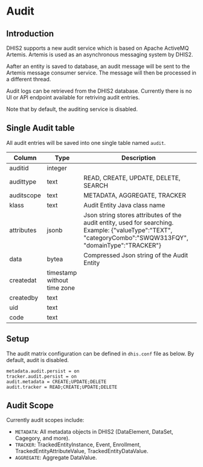 # Audit

## Introduction

DHIS2 supports a new audit service which is based on Apache ActiveMQ Artemis. Artemis is used as an asynchronous messaging system by DHIS2.

Aafter an entity is saved to database, an audit message will be sent to the Artemis message consumer service. The message will then be processed in a different thread.

Audit logs can be retrieved from the DHIS2 database. Currently there is no UI or API endpoint available for retriving audit entries.

Note that by default, the auditing service is disabled.


## Single Audit table

All audit entries will be saved into one single table named `audit`.

| Column     | Type                        | Description   |
|------------|-----------------------------|---------------|
| auditid    | integer                     |               |
| audittype  | text                        | READ, CREATE, UPDATE, DELETE, SEARCH |
| auditscope | text                        | METADATA, AGGREGATE, TRACKER |
| klass      | text                        | Audit Entity Java class name |
| attributes | jsonb                       | Json string stores attributes of the audit entity, used for searching. Example: {"valueType":"TEXT", "categoryCombo":"SWQW313FQY", "domainType":"TRACKER"} |   |
| data       | bytea                       | Compressed Json string of the Audit Entity    
| createdat  | timestamp without time zone |               |
| createdby  | text                        |               | 
| uid        | text                        |               |
| code       | text                        |               |

## Setup

The audit matrix configuration can be defined in `dhis.conf`  file as below. By default, audit is disabled.
 
```properties
metadata.audit.persist = on
tracker.audit.persist = on
audit.metadata = CREATE;UPDATE;DELETE
audit.tracker = READ;CREATE;UPDATE;DELETE
```

## Audit Scope

Currently audit scopes include: 

- `METADATA`: All metadata objects in DHIS2 (DataElement, DataSet, Cagegory, and more).
- `TRACKER`: TrackedEntityInstance, Event, Enrollment, TrackedEntityAttributeValue, TrackedEntityDataValue.
- `AGGREGATE`: Aggregate DataValue.
